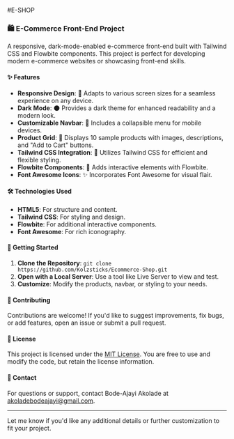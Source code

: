 #E-SHOP
### 🛍️ E-Commerce Front-End Project

A responsive, dark-mode-enabled e-commerce front-end built with Tailwind CSS and Flowbite components. This project is perfect for developing modern e-commerce websites or showcasing front-end skills.

#### ✨ Features
- **Responsive Design**: 📱 Adapts to various screen sizes for a seamless experience on any device.
- **Dark Mode**: 🌑 Provides a dark theme for enhanced readability and a modern look.
- **Customizable Navbar**: 🍔 Includes a collapsible menu for mobile devices.
- **Product Grid**: 🛒 Displays 10 sample products with images, descriptions, and "Add to Cart" buttons.
- **Tailwind CSS Integration**: 💨 Utilizes Tailwind CSS for efficient and flexible styling.
- **Flowbite Components**: 🎈 Adds interactive elements with Flowbite.
- **Font Awesome Icons**: ✨ Incorporates Font Awesome for visual flair.

#### 🛠️ Technologies Used
- **HTML5**: For structure and content.
- **Tailwind CSS**: For styling and design.
- **Flowbite**: For additional interactive components.
- **Font Awesome**: For rich iconography.

#### 🚀 Getting Started
1. **Clone the Repository**: `git clone https://github.com/Kolzsticks/Ecommerce-Shop.git`
2. **Open with a Local Server**: Use a tool like Live Server to view and test.
3. **Customize**: Modify the products, navbar, or styling to your needs.

#### 🤝 Contributing
Contributions are welcome! If you'd like to suggest improvements, fix bugs, or add features, open an issue or submit a pull request.

#### 📜 License
This project is licensed under the [MIT License](LICENSE). You are free to use and modify the code, but retain the license information.

#### 📧 Contact
For questions or support, contact Bode-Ajayi Akolade at akoladebodeajayi@gmail.com.

---

Let me know if you'd like any additional details or further customization to fit your project.
